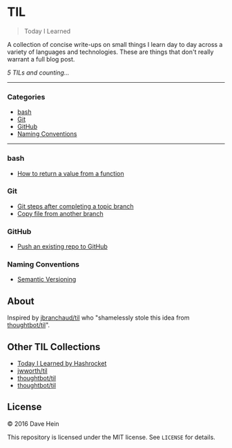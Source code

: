 # TIL

> Today I Learned

A collection of concise write-ups on small things I learn day to day across a
variety of languages and technologies. These are things that don't really
warrant a full blog post.

_5 TILs and counting..._

---

### Categories

* [bash](#bash)
* [Git](#git)
* [GitHub](#github)
* [Naming Conventions](#naming-conventions)

---

### bash

* [How to return a value from a function](bash/how-to-return-a-value-from-a-function.md)

### Git

* [Git steps after completing a topic branch](git/completing-topic-branch.md)
* [Copy file from another branch](git/copy-file-from-another-branch.md)

### GitHub

* [Push an existing repo to GitHub](github/push-existing-repo-to-github.md)

### Naming Conventions

* [Semantic Versioning](naming-conventions/semantic-versioning.md)

## About

Inspired by [jbranchaud/til](https://github.com/jbranchaud/til) who "shamelessly stole this idea from [thoughtbot/til](https://github.com/thoughtbot/til)".

## Other TIL Collections

* [Today I Learned by Hashrocket](https://til.hashrocket.com)
* [jwworth/til](https://github.com/jwworth/til)
* [thoughtbot/til](https://github.com/thoughtbot/til)
* [thoughtbot/til](https://github.com/thoughtbot/til)

## License

&copy; 2016 Dave Hein

This repository is licensed under the MIT license. See `LICENSE` for
details.

